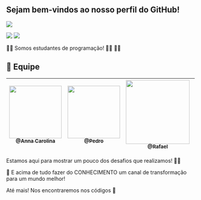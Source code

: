 ## Sejam bem-vindos ao nosso perfil do GitHub!

<p><img src="https://img.shields.io/badge/Menu%20Principal-Projeto%20Em%20Construção-blue?style=for-the-badge&logo=appveyor"></p>
<p>
<img src="https://img.shields.io/badge/Tecnologias-Python-9cf">
<img src="https://img.shields.io/badge/Tecnologia-Jupyter Notebook-9cf">
</p>

:technologist:  Somos estudantes de programação! :man_technologist: :woman_technologist:

## 	:handshake: Equipe

[<img src="https://github.com/developersapi/LMSApp/blob/main/anna.jpeg" width=140 > <br> <sub> @Anna Carolina </sub>](https://github.com/AnnaCMendes)| [<img src="https://github.com/developersapi/LMSApp/blob/main/pedrofs.jpg" width=140 > <br> <sub> @Pedro  </sub>](https://github.com/PedroSilva201) | [<img  src="https://avatars.githubusercontent.com/u/67149165?v=4" width=170 > <br> <sub> @Rafael </sub>](https://github.com/Rafael-BD) | [<img src="https://github.com/developersapi/LMSApp/blob/main/rafael.jpg" width=140 > <br> <sub> @Rafael </sub>](https://github.com/rafaeldossper)|[<img src="https://avatars.githubusercontent.com/u/64873345?v=4" width=170 > <br> <sub> @Camila </sub>](https://github.com/camilaffpacheco)|
 | :---: |:---:|:---:|:---:|:---:|



Estamos aqui para mostrar um pouco dos desafios que realizamos! :climbing_woman:

🌱 E acima de tudo fazer do CONHECIMENTO um canal de transformação para um mundo melhor!



Até mais! Nos encontraremos nos códigos  :vulcan_salute:
